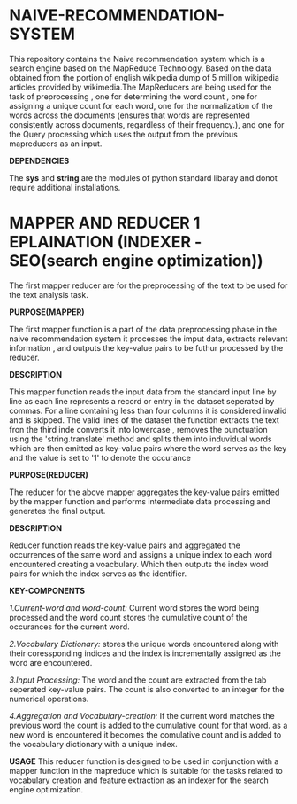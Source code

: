 # NAIVE-RECOMMENDATION-SYSTEM

This repository contains the Naive recommendation system which is a search engine based on the MapReduce Technology. Based on the data obtained from the portion of english wikipedia dump of 5 million wikipedia articles provided by wikimedia.The MapReducers are being used for the task of preprocessing , one for determining the word count , one for assigning a unique count for each word, one for the normalization of the words across the documents (ensures that words are represented consistently across documents, regardless of their frequency.), and one for the Query processing which uses the output from the previous mapreducers as an input.

**DEPENDENCIES**

The **sys** and **string** are the modules of python standard libaray and donot require additional installations.

 # MAPPER AND REDUCER 1 EPLAINATION (INDEXER -SEO(search engine optimization))

The first mapper reducer are for the preprocessing of the text to be used for the text analysis task.

 **PURPOSE(MAPPER)**
	
The first mapper function is a part of the data preprocessing phase in the naive recommendation system it processes the imput data, extracts relevant information , and outputs the key-value pairs to be futhur processed by the reducer.

**DESCRIPTION**

This mapper function reads the input data from the standard input line by line as each line represents a record or entry in the dataset seperated by commas. For a line containing less than four columns it is considered invalid and is skipped. The valid lines of the dataset the function extracts the text fron the third inde converts it into lowercase , removes the punctuation using the 'string.translate' method and splits them into induvidual words which are then emitted as key-value pairs where the word serves as the key and the value is set to '1' to denote the occurance

**PURPOSE(REDUCER)**

The reducer for the above mapper aggregates the key-value pairs emitted by the mapper function and performs intermediate data processing and generates the final output. 

**DESCRIPTION**

Reducer function reads the key-value pairs and aggregated the occurrences of the same word and assigns a unique index to each word encountered creating a voacbulary. Which then outputs the index word pairs for which the index serves as the identifier. 

**KEY-COMPONENTS**

_1.Current-word and word-count:_
   Current word stores the word being processed and the word count stores the cumulative count of the occurances for the current word.
			
_2.Vocabulary Dictionary:_
   stores the unique words encountered along with their coressponding indices and the index is incrementally assigned as the word are encountered.
		
_3.Input Processing:_
   The word and the count are extracted from the tab seperated key-value pairs. The count is also converted to an integer for the numerical operations.

_4.Aggregation and Vocabulary-creation:_
   If the current word matches the previous word the count is added to the cumulative count for that word. as a new word is encountered it becomes the comulative count and is added to the vocabulary dictionary with a unique index.

**USAGE**
  This reducer function is designed to be used in conjunction with a mapper function in the mapreduce which is suitable for the tasks related to vocabulary creation and feature extraction as an indexer for the search engine optimization.



